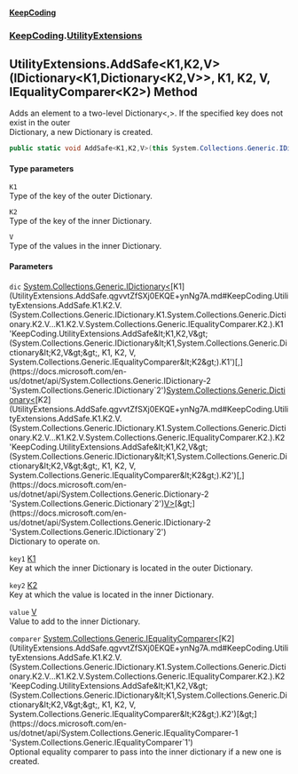 #### [KeepCoding](index.md 'index')
### [KeepCoding](KeepCoding.md 'KeepCoding').[UtilityExtensions](UtilityExtensions.md 'KeepCoding.UtilityExtensions')
## UtilityExtensions.AddSafe&lt;K1,K2,V&gt;(IDictionary&lt;K1,Dictionary&lt;K2,V&gt;&gt;, K1, K2, V, IEqualityComparer&lt;K2&gt;) Method
Adds an element to a two-level Dictionary<,>. If the specified key does not exist in the outer  
Dictionary, a new Dictionary is created.
```csharp
public static void AddSafe<K1,K2,V>(this System.Collections.Generic.IDictionary<K1,System.Collections.Generic.Dictionary<K2,V>> dic, K1 key1, K2 key2, V value, System.Collections.Generic.IEqualityComparer<K2> comparer=null);
```
#### Type parameters
<a name='KeepCoding.UtilityExtensions.AddSafe.K1.K2.V.(System.Collections.Generic.IDictionary.K1.System.Collections.Generic.Dictionary.K2.V...K1.K2.V.System.Collections.Generic.IEqualityComparer.K2.).K1'></a>
`K1`  
Type of the key of the outer Dictionary.
  
<a name='KeepCoding.UtilityExtensions.AddSafe.K1.K2.V.(System.Collections.Generic.IDictionary.K1.System.Collections.Generic.Dictionary.K2.V...K1.K2.V.System.Collections.Generic.IEqualityComparer.K2.).K2'></a>
`K2`  
Type of the key of the inner Dictionary.
  
<a name='KeepCoding.UtilityExtensions.AddSafe.K1.K2.V.(System.Collections.Generic.IDictionary.K1.System.Collections.Generic.Dictionary.K2.V...K1.K2.V.System.Collections.Generic.IEqualityComparer.K2.).V'></a>
`V`  
Type of the values in the inner Dictionary.
  
#### Parameters
<a name='KeepCoding.UtilityExtensions.AddSafe.K1.K2.V.(System.Collections.Generic.IDictionary.K1.System.Collections.Generic.Dictionary.K2.V...K1.K2.V.System.Collections.Generic.IEqualityComparer.K2.).dic'></a>
`dic` [System.Collections.Generic.IDictionary&lt;](https://docs.microsoft.com/en-us/dotnet/api/System.Collections.Generic.IDictionary-2 'System.Collections.Generic.IDictionary`2')[K1](UtilityExtensions.AddSafe.qgvvtZfSXj0EKQE+ynNg7A.md#KeepCoding.UtilityExtensions.AddSafe.K1.K2.V.(System.Collections.Generic.IDictionary.K1.System.Collections.Generic.Dictionary.K2.V...K1.K2.V.System.Collections.Generic.IEqualityComparer.K2.).K1 'KeepCoding.UtilityExtensions.AddSafe&lt;K1,K2,V&gt;(System.Collections.Generic.IDictionary&lt;K1,System.Collections.Generic.Dictionary&lt;K2,V&gt;&gt;, K1, K2, V, System.Collections.Generic.IEqualityComparer&lt;K2&gt;).K1')[,](https://docs.microsoft.com/en-us/dotnet/api/System.Collections.Generic.IDictionary-2 'System.Collections.Generic.IDictionary`2')[System.Collections.Generic.Dictionary&lt;](https://docs.microsoft.com/en-us/dotnet/api/System.Collections.Generic.Dictionary-2 'System.Collections.Generic.Dictionary`2')[K2](UtilityExtensions.AddSafe.qgvvtZfSXj0EKQE+ynNg7A.md#KeepCoding.UtilityExtensions.AddSafe.K1.K2.V.(System.Collections.Generic.IDictionary.K1.System.Collections.Generic.Dictionary.K2.V...K1.K2.V.System.Collections.Generic.IEqualityComparer.K2.).K2 'KeepCoding.UtilityExtensions.AddSafe&lt;K1,K2,V&gt;(System.Collections.Generic.IDictionary&lt;K1,System.Collections.Generic.Dictionary&lt;K2,V&gt;&gt;, K1, K2, V, System.Collections.Generic.IEqualityComparer&lt;K2&gt;).K2')[,](https://docs.microsoft.com/en-us/dotnet/api/System.Collections.Generic.Dictionary-2 'System.Collections.Generic.Dictionary`2')[V](UtilityExtensions.AddSafe.qgvvtZfSXj0EKQE+ynNg7A.md#KeepCoding.UtilityExtensions.AddSafe.K1.K2.V.(System.Collections.Generic.IDictionary.K1.System.Collections.Generic.Dictionary.K2.V...K1.K2.V.System.Collections.Generic.IEqualityComparer.K2.).V 'KeepCoding.UtilityExtensions.AddSafe&lt;K1,K2,V&gt;(System.Collections.Generic.IDictionary&lt;K1,System.Collections.Generic.Dictionary&lt;K2,V&gt;&gt;, K1, K2, V, System.Collections.Generic.IEqualityComparer&lt;K2&gt;).V')[&gt;](https://docs.microsoft.com/en-us/dotnet/api/System.Collections.Generic.Dictionary-2 'System.Collections.Generic.Dictionary`2')[&gt;](https://docs.microsoft.com/en-us/dotnet/api/System.Collections.Generic.IDictionary-2 'System.Collections.Generic.IDictionary`2')  
Dictionary to operate on.
  
<a name='KeepCoding.UtilityExtensions.AddSafe.K1.K2.V.(System.Collections.Generic.IDictionary.K1.System.Collections.Generic.Dictionary.K2.V...K1.K2.V.System.Collections.Generic.IEqualityComparer.K2.).key1'></a>
`key1` [K1](UtilityExtensions.AddSafe.qgvvtZfSXj0EKQE+ynNg7A.md#KeepCoding.UtilityExtensions.AddSafe.K1.K2.V.(System.Collections.Generic.IDictionary.K1.System.Collections.Generic.Dictionary.K2.V...K1.K2.V.System.Collections.Generic.IEqualityComparer.K2.).K1 'KeepCoding.UtilityExtensions.AddSafe&lt;K1,K2,V&gt;(System.Collections.Generic.IDictionary&lt;K1,System.Collections.Generic.Dictionary&lt;K2,V&gt;&gt;, K1, K2, V, System.Collections.Generic.IEqualityComparer&lt;K2&gt;).K1')  
Key at which the inner Dictionary is located in the outer Dictionary.
  
<a name='KeepCoding.UtilityExtensions.AddSafe.K1.K2.V.(System.Collections.Generic.IDictionary.K1.System.Collections.Generic.Dictionary.K2.V...K1.K2.V.System.Collections.Generic.IEqualityComparer.K2.).key2'></a>
`key2` [K2](UtilityExtensions.AddSafe.qgvvtZfSXj0EKQE+ynNg7A.md#KeepCoding.UtilityExtensions.AddSafe.K1.K2.V.(System.Collections.Generic.IDictionary.K1.System.Collections.Generic.Dictionary.K2.V...K1.K2.V.System.Collections.Generic.IEqualityComparer.K2.).K2 'KeepCoding.UtilityExtensions.AddSafe&lt;K1,K2,V&gt;(System.Collections.Generic.IDictionary&lt;K1,System.Collections.Generic.Dictionary&lt;K2,V&gt;&gt;, K1, K2, V, System.Collections.Generic.IEqualityComparer&lt;K2&gt;).K2')  
Key at which the value is located in the inner Dictionary.
  
<a name='KeepCoding.UtilityExtensions.AddSafe.K1.K2.V.(System.Collections.Generic.IDictionary.K1.System.Collections.Generic.Dictionary.K2.V...K1.K2.V.System.Collections.Generic.IEqualityComparer.K2.).value'></a>
`value` [V](UtilityExtensions.AddSafe.qgvvtZfSXj0EKQE+ynNg7A.md#KeepCoding.UtilityExtensions.AddSafe.K1.K2.V.(System.Collections.Generic.IDictionary.K1.System.Collections.Generic.Dictionary.K2.V...K1.K2.V.System.Collections.Generic.IEqualityComparer.K2.).V 'KeepCoding.UtilityExtensions.AddSafe&lt;K1,K2,V&gt;(System.Collections.Generic.IDictionary&lt;K1,System.Collections.Generic.Dictionary&lt;K2,V&gt;&gt;, K1, K2, V, System.Collections.Generic.IEqualityComparer&lt;K2&gt;).V')  
Value to add to the inner Dictionary.
  
<a name='KeepCoding.UtilityExtensions.AddSafe.K1.K2.V.(System.Collections.Generic.IDictionary.K1.System.Collections.Generic.Dictionary.K2.V...K1.K2.V.System.Collections.Generic.IEqualityComparer.K2.).comparer'></a>
`comparer` [System.Collections.Generic.IEqualityComparer&lt;](https://docs.microsoft.com/en-us/dotnet/api/System.Collections.Generic.IEqualityComparer-1 'System.Collections.Generic.IEqualityComparer`1')[K2](UtilityExtensions.AddSafe.qgvvtZfSXj0EKQE+ynNg7A.md#KeepCoding.UtilityExtensions.AddSafe.K1.K2.V.(System.Collections.Generic.IDictionary.K1.System.Collections.Generic.Dictionary.K2.V...K1.K2.V.System.Collections.Generic.IEqualityComparer.K2.).K2 'KeepCoding.UtilityExtensions.AddSafe&lt;K1,K2,V&gt;(System.Collections.Generic.IDictionary&lt;K1,System.Collections.Generic.Dictionary&lt;K2,V&gt;&gt;, K1, K2, V, System.Collections.Generic.IEqualityComparer&lt;K2&gt;).K2')[&gt;](https://docs.microsoft.com/en-us/dotnet/api/System.Collections.Generic.IEqualityComparer-1 'System.Collections.Generic.IEqualityComparer`1')  
Optional equality comparer to pass into the inner dictionary if a new one is created.
  
